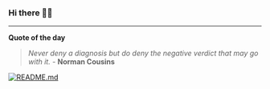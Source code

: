 ### Hi there 👋🏻


---

**Quote of the day**

> *Never deny a diagnosis but do deny the negative verdict that may go with it.* - **Norman Cousins** 

[![README.md](https://github.com/marcolovazzano/marcolovazzano/actions/workflows/readme.yml/badge.svg?branch=main)](https://github.com/marcolovazzano/marcolovazzano/actions/workflows/readme.yml)
